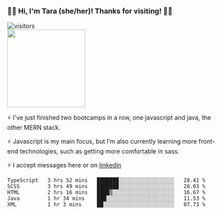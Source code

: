 ### 👋🏾 Hi, I'm Tara (she/her)! Thanks for visiting! 👋🏾
![visitors](https://visitor-badge.glitch.me/badge?page_id=qualmless)
<BR>
<img height="180em" src="https://github-readme-stats.vercel.app/api?username=qualmless&show_icons=true&hide_border=true&&count_private=true&include_all_commits=true" />

⚡️ I've just finished two bootcamps in a row, one javascript and java, the other MERN stack. 

⚡️ Javascript is my main focus, but I’m also currently learning more front-end technologies, such as getting more comfortable in sass. 

⚡️ I accept messages here or on <a href="https://www.linkedin.com/in/tarajdunmore/">linkedin</a>

<!--START_SECTION:waka-->
```text
TypeScript   3 hrs 52 mins   ███████░░░░░░░░░░░░░░░░░░   28.41 % 
SCSS         3 hrs 49 mins   ███████░░░░░░░░░░░░░░░░░░   28.03 % 
HTML         2 hrs 16 mins   ████▒░░░░░░░░░░░░░░░░░░░░   16.67 % 
Java         1 hr 34 mins    ███░░░░░░░░░░░░░░░░░░░░░░   11.53 % 
XML          1 hr 3 mins     ██░░░░░░░░░░░░░░░░░░░░░░░   07.73 % 
```
<!--END_SECTION:waka-->

<!--
**qualmless/qualmless** is a ✨ _special_ ✨ repository because its `README.md` (this file) appears on your GitHub profile.

Here are some ideas to get you started:
- 🔭 I’m currently working on ...
- 👯 I’m looking to collaborate on ...
- 🤔 I’m looking for help with ...
- 💬 Ask me about ...
- 📫 How to reach me: ...
- ⚡ Fun fact: ...
-->
